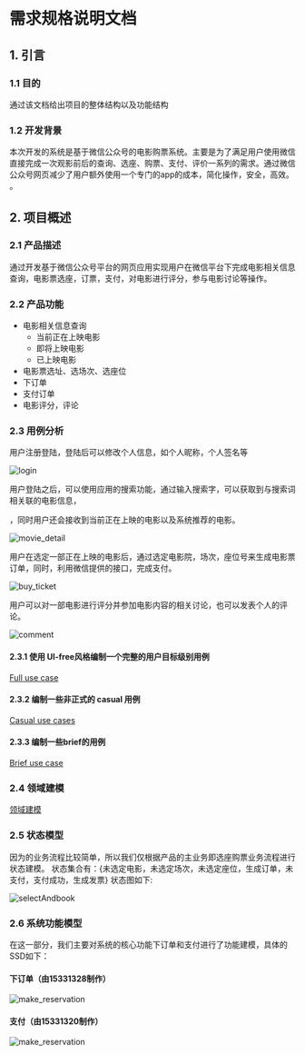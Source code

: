 # 需求规格说明文档

## 1. 引言

### 1.1 目的

通过该文档给出项目的整体结构以及功能结构

### 1.2 开发背景

本次开发的系统是基于微信公众号的电影购票系统。主要是为了满足用户使用微信直接完成一次观影前后的查询、选座、购票、支付、评价一系列的需求。通过微信公众号网页减少了用户额外使用一个专门的app的成本，简化操作，安全，高效。
。

## 2. 项目概述

### 2.1 产品描述
通过开发基于微信公众号平台的网页应用实现用户在微信平台下完成电影相关信息查询，电影票选座，订票，支付，对电影进行评分，参与电影讨论等操作。

### 2.2 产品功能

* 电影相关信息查询
  * 当前正在上映电影
  * 即将上映电影
  * 已上映电影
* 电影票选址、选场次、选座位
* 下订单
* 支付订单
* 电影评分，评论

### 2.3 用例分析

用户注册登陆，登陆后可以修改个人信息，如个人昵称，个人签名等


![login](https://raw.githubusercontent.com/SYSU-BronzeTiki/Documents/master/image/login.png)

用户登陆之后，可以使用应用的搜索功能，通过输入搜索字，可以获取到与搜索词相关联的电影信息，

，同时用户还会接收到当前正在上映的电影以及系统推荐的电影。


![movie_detail](https://raw.githubusercontent.com/SYSU-BronzeTiki/Documents/master/image/movie_detail.png)

用户在选定一部正在上映的电影后，通过选定电影院，场次，座位号来生成电影票订单，同时，利用微信提供的接口，完成支付。

![buy_ticket](https://raw.githubusercontent.com/SYSU-BronzeTiki/Documents/master/image/buy_ticket.png)


用户可以对一部电影进行评分并参加电影内容的相关讨论，也可以发表个人的评论。

![comment](https://raw.githubusercontent.com/SYSU-BronzeTiki/Documents/master/image/comment.png)

#### 2.3.1 使用 UI-free风格编制一个完整的用户目标级别用例

[Full use case](https://github.com/SYSU-BronzeTiki/Documents/blob/master/doc/Use%20Cases/UC1(full).md)

#### 2.3.2 编制一些非正式的 casual 用例

[Casual use cases](https://github.com/SYSU-BronzeTiki/Documents/blob/master/doc/Use%20Cases/CasualUseCaseAndBriefUseCase.md)

#### 2.3.3 编制一些brief的用例

[Brief use case](https://github.com/SYSU-BronzeTiki/Documents/blob/master/doc/Requirement%20specification.md#231-%E4%BD%BF%E7%94%A8-ui-free%E9%A3%8E%E6%A0%BC%E7%BC%96%E5%88%B6%E4%B8%80%E4%B8%AA%E5%AE%8C%E6%95%B4%E7%9A%84%E7%94%A8%E6%88%B7%E7%9B%AE%E6%A0%87%E7%BA%A7%E5%88%AB%E7%94%A8%E4%BE%8B)



### 2.4 领域建模

[领域建模](https://github.com/SYSU-BronzeTiki/Documents/blob/master/doc/domain_model.md)

### 2.5 状态模型

因为的业务流程比较简单，所以我们仅根据产品的主业务即选座购票业务流程进行状态建模。
状态集合有：{未选定电影，未选定场次，未选定座位，生成订单，未支付，支付成功，生成发票}
状态图如下:

![selectAndbook](https://raw.githubusercontent.com/SYSU-BronzeTiki/Documents/master/image/state/selectAndbook.png)

### 2.6 系统功能模型
在这一部分，我们主要对系统的核心功能下订单和支付进行了功能建模，具体的SSD如下：
#### 下订单（由15331328制作）
![make_reservation](https://raw.githubusercontent.com/SYSU-BronzeTiki/Documents/master/image/SSD/makeNewOrder-SSD.png)

#### 支付（由15331320制作）
![make_reservation](https://raw.githubusercontent.com/SYSU-BronzeTiki/Documents/master/image/SSD/pay_sequence.png)
